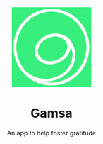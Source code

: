 <div align="center">
    <img width=180 alt="Gamsa App Logo" src ="./src/assets/icon.png" />
    <h1>Gamsa</h1>
    <p>An app to help foster gratitude</p>
</div>

